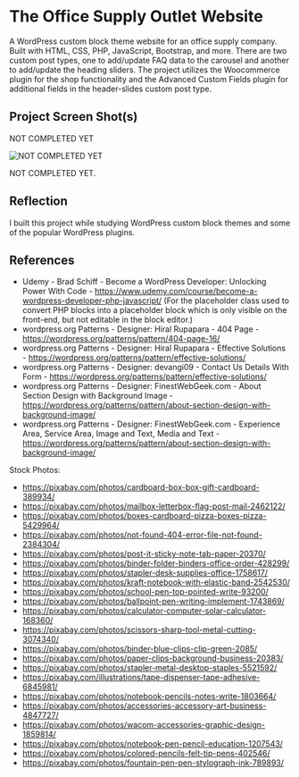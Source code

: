 # The Office Supply Outlet Website

A WordPress custom block theme website for an office supply company. Built with HTML, CSS, PHP, JavaScript, Bootstrap, and more. There are two custom post types, one to add/update FAQ data to the carousel and another to add/update the heading sliders. The project utilizes the Woocommerce plugin for the shop functionality and the Advanced Custom Fields plugin for additional fields in the header-slides custom post type. 

## Project Screen Shot(s)

NOT COMPLETED YET

![NOT COMPLETED YET](img/Quiz-1.png "NOT COMPLETED YET.")

NOT COMPLETED YET.


## Reflection

I built this project while studying WordPress custom block themes and some of the popular WordPress plugins.


## References

- Udemy - Brad Schiff - Become a WordPress Developer: Unlocking Power With Code - https://www.udemy.com/course/become-a-wordpress-developer-php-javascript/ (For the placeholder class used to convert PHP blocks into a placeholder block which is only visible on the front-end, but not editable in the block editor.)
- wordpress.org Patterns - Designer: Hiral Rupapara - 404 Page - https://wordpress.org/patterns/pattern/404-page-16/ 
- wordpress.org Patterns - Designer: Hiral Rupapara - Effective Solutions - https://wordpress.org/patterns/pattern/effective-solutions/
- wordpress.org Patterns - Designer: devangi09 - Contact Us Details With Form - https://wordpress.org/patterns/pattern/effective-solutions/
- wordpress.org Patterns - Designer: FinestWebGeek.com - About Section Design with Background Image - https://wordpress.org/patterns/pattern/about-section-design-with-background-image/
- wordpress.org Patterns - Designer: FinestWebGeek.com - Experience Area, Service Area, Image and Text, Media and Text - https://wordpress.org/patterns/pattern/about-section-design-with-background-image/

Stock Photos:
-  https://pixabay.com/photos/cardboard-box-box-gift-cardboard-389934/
- https://pixabay.com/photos/mailbox-letterbox-flag-post-mail-2462122/
- https://pixabay.com/photos/boxes-cardboard-pizza-boxes-pizza-5429964/
- https://pixabay.com/photos/not-found-404-error-file-not-found-2384304/
- https://pixabay.com/photos/post-it-sticky-note-tab-paper-20370/
- https://pixabay.com/photos/binder-folder-binders-office-order-428299/
- https://pixabay.com/photos/stapler-desk-supplies-office-1758617/
- https://pixabay.com/photos/kraft-notebook-with-elastic-band-2542530/
- https://pixabay.com/photos/school-pen-top-pointed-write-93200/
- https://pixabay.com/photos/ballpoint-pen-writing-implement-1743869/
- https://pixabay.com/photos/calculator-computer-solar-calculator-168360/
- https://pixabay.com/photos/scissors-sharp-tool-metal-cutting-3074340/
- https://pixabay.com/photos/binder-blue-clips-clip-green-2085/
- https://pixabay.com/photos/paper-clips-background-business-20383/
- https://pixabay.com/photos/stapler-metal-desktop-staples-5521592/
- https://pixabay.com/illustrations/tape-dispenser-tape-adhesive-6845981/
- https://pixabay.com/photos/notebook-pencils-notes-write-1803664/
- https://pixabay.com/photos/accessories-accessory-art-business-4847727/
- https://pixabay.com/photos/wacom-accessories-graphic-design-1859814/
- https://pixabay.com/photos/notebook-pen-pencil-education-1207543/
- https://pixabay.com/photos/colored-pencils-felt-tip-pens-402546/
- https://pixabay.com/photos/fountain-pen-pen-stylograph-ink-789893/
